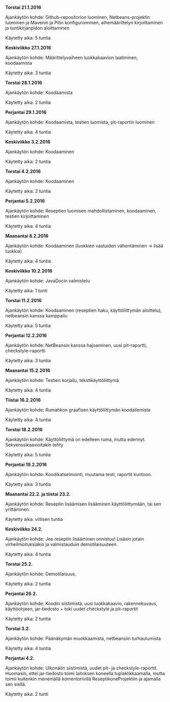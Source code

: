 **Torstai 21.1.2016**

Ajankäytön kohde: Github-repositorion luominen, Netbeans-projektin luominen ja Mavenin ja Pitin konfiguroiminen, aihemäärittelyn kirjoittaminen ja tuntikirjanpidon aloittaminen

Käytetty aika: 5 tuntia

**Keskiviikko 27.1.2016**

Ajankäytön kohde: Määrittelyvaiheen luokkakaavion laatiminen, koodaamista

Käytetty aika: 3 tuntia

**Torstai 28.1.2016**

Ajankäytön kohde: Koodaamista

Käytetty aika: 2 tuntia

**Perjantai 29.1.2016**

Ajankäytön kohde: Koodaamista, testien luomista, pit-raportin luominen

Käytetty aika: 4 tuntia

**Keskiviikko 3.2.2016**

Ajankäytön kohde: Koodaaminen

Käytetty aika: 2 tuntia

**Torstai 4.2.2016**

Ajankäytön kohde: Koodaaminen

Käytetty aika: 2 tuntia

**Perjantai 5.2.2016**

Ajankäytön kohde: Reseptien luomisen mahdollistaminen, koodaaminen, testien kirjoittaminen

Käytetty aika: 4 tuntia

**Maanantai 8.2.2016**

Ajankäytön kohde: Koodaaminen (luokkien vastuiden vähentäminen -> lisää luokkia)

Käytetty aika: 4 tuntia

**Keskiviikko 10.2.2016**

Ajankäytön kohde: JavaDocin valmistelu

Käytetty aika: 1 tunti

**Torstai 11.2.2016**

Ajankäytön kohde: Koodaaminen (reseptien haku, käyttöliittymän aloittelu), netbeansin kanssa kamppailu

Käytetty aika: 5 tuntia

**Perjantai 12.2.2016**

Ajankäytön kohde: NetBeansin kanssa hajoaminen, uusi pit-raportti, checkstyle-raportti

Käytetty aika: 3 tuntia

**Maanantai 15.2.2016**

Ajankäytön kohde: Testien korjailu, tekstikäyttöliittymä

Käytetty aika: 4 tuntia

**Tiistai 16.2.2016**

Ajankäytön kohde: Rumahkon graafisen käyttöliittymän koodailemista

Käytetty aika: 4 tuntia

**Torstai 18.2.2016**

Ajankäytön kohde: Käyttöliittymä on edelleen ruma, mutta edennyt. Sekvenssikaavioitakin tehty

Käytetty aika: 5 tuntia

**Perjantai 19.2.2016**

Ajankäytön kohde: Koodikatselmointi, muutama testi, raportit kuntoon.

Käytetty aika: 3 tuntia

**Maanantai 22.2. ja tiistai 23.2.**

Ajankäytön kohde: Reseptin lisäämisen lisääminen käyttöliittymään, tai sen yrittäminen.

Käytetty aika: viitisen tuntia

**Keskiviikko 24.2.**

Ajankäytön kohde: Jee reseptin lisääminen onnistuu! Lisäsin jotain virheilmoituksiakin ja valmistauduin demotilaisuuteen.

Käytetty aika: 4 tuntia

**Torstai 25.2.**

Ajankäytön kohde: Demotilaisuus.

Käytetty aika: 2 tuntia

**Perjantai 26.2.**

Ajankäytön kohde: Koodin siistimistä, uusi luokkakaavio, rakennekuvaus, käyttöohjeen, jar-tiedosto + toki uudet checkstyle ja pit-raportit

Käytetty aika: 2 tuntia

**Torstai 3.2.**

Ajankäytön kohde: Päänäkymän muokkaamista, netbeansiin turhautumista

Käytetty aika: 4 tuntia

**Perjantai 4.2.**

Ajankäytön kohde: Ulkonäön siistimistä, uudet pit- ja checkstyle-raportit. Huomasin, ettei jar-tiedosto toimi laitoksen koneella tuplaklikkaamalla, mutta toimii kuitenkin menemällä komentorivillä ReseptikoneProjektiin ja ajamalla sen siellä.

Käytetty aika: 2 tunti
